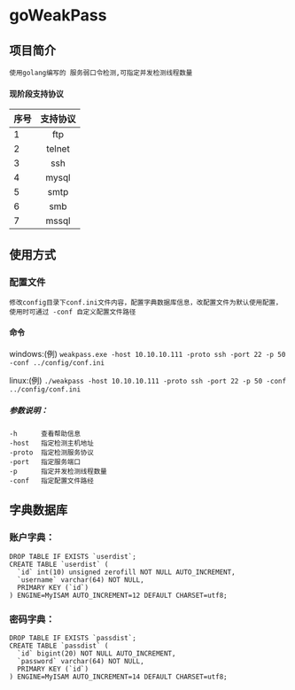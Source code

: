 # goWeakPass
## 项目简介
    使用golang编写的	服务弱口令检测,可指定并发检测线程数量
#### 现阶段支持协议

|序号|支持协议|
|:---|:---:|
|1|ftp|
|2|telnet|
|3|ssh|
|4|mysql|
|5|smtp|
|6|smb|
|7|mssql|

## 使用方式
### 配置文件
    修改config目录下conf.ini文件内容，配置字典数据库信息，改配置文件为默认使用配置，使用时可通过 -conf 自定义配置文件路径
#### 命令
windows:(例) `weakpass.exe -host 10.10.10.111 -proto ssh -port 22 -p 50 -conf ../config/conf.ini`
    
linux:(例) `./weakpass -host 10.10.10.111 -proto ssh -port 22 -p 50 -conf ../config/conf.ini`
##### 参数说明：
    -h      查看帮助信息
    -host   指定检测主机地址
    -proto  指定检测服务协议
    -port   指定服务端口
    -p      指定并发检测线程数量
    -conf   指定配置文件路经
    
## 字典数据库
### 账户字典：
```
DROP TABLE IF EXISTS `userdist`;
CREATE TABLE `userdist` (
  `id` int(10) unsigned zerofill NOT NULL AUTO_INCREMENT,
  `username` varchar(64) NOT NULL,
  PRIMARY KEY (`id`)
) ENGINE=MyISAM AUTO_INCREMENT=12 DEFAULT CHARSET=utf8;
```
### 密码字典：
```
DROP TABLE IF EXISTS `passdist`;
CREATE TABLE `passdist` (
  `id` bigint(20) NOT NULL AUTO_INCREMENT,
  `password` varchar(64) NOT NULL,
  PRIMARY KEY (`id`)
) ENGINE=MyISAM AUTO_INCREMENT=14 DEFAULT CHARSET=utf8;
```
